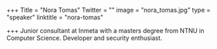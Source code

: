 +++
Title = "Nora Tomas"
Twitter = ""
image = "nora_tomas.jpg"
type = "speaker"
linktitle = "nora-tomas"

+++
Junior consultant at Inmeta with a masters degree from NTNU in Computer Science. Developer and security enthusiast. 
